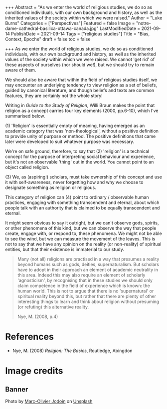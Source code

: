 +++
Abstract = "As we enter the world of religious studies, we do so as conditioned individuals, with our own background and history, as well as the inherited values of the society within which we were raised."
Author = "Luke Burns"
Categories = ["Perspectives"]
Featured = false
Image = "notre-dame-cathedral-basilica-ottawa-canada.jpg"
LastModifiedDate = 2021-09-14
PublishDate = 2021-09-14
Tags = ["religious studies"]
Title = "Bias, Context, Epoche"
draft = false
toc = false

+++
As we enter the world of religious studies, we do so as conditioned individuals, with our own background and history, as well as the inherited values of the society within which we were raised. We cannot 'get rid' of these aspects of ourselves (nor should we!), but we should try to remain aware of them.

We should also be aware that within the field of religious studies itself, we may encounter an underlying tendency to view religion as a set of beliefs, guided by canonical literature, and though beliefs and texts are common features, they are certainly not the whole story!

Writing in *Guide to the Study of Religion*, Willi Braun makes the point that religion as a concept carries four key elements (2000, pp.6-10), which I’ve summarised below.

(1) 'Religion' is essentially empty of meaning, having emerged as an academic category that was 'non-theological', without a positive definition to provide unity of purpose or method. The positive definitions that came later were developed to suit whatever purpose was necessary.

We're on safe ground, therefore, to say that (2) 'religion' is a technical concept for the purpose of interpreting social behaviour and experience, but it's not an observable 'thing' out in the world. You cannot point to an object called religion.

(3) We, as (aspiring!) scholars, must take ownership of this concept and use it with self-awareness, never forgetting how and why we choose to designate something as religion or religious.

This category of religion can (4) point to ordinary / observable human practices, engaging with something transcendent and eternal, about which people talk with an authority that is claimed to be equally transcendent and eternal.

It might seem obvious to say it outright, but we can't observe gods, spirits, or other phenomena of this kind, but we can observe the way that people create, engage with, or respond to, these phenomena. We might not be able to see the wind, but we can measure the movement of the leaves. This is not to say that we have any opinion on the reality (or non-reality) of spiritual entities, but that their existence is immaterial to our study.

>Many (not all) religions are practised in a way that presumes a reality beyond humans such as gods, deities, supernaturalism. But scholars have to adopt in their approach an element of academic neutrality in this area. Indeed this may also require an element of scholarly 'agnosticism', by recognising that in these studies we should only claim competence in the field of experience which is known: the human world. This is not to argue that there is no 'supernatural' or spiritual reality beyond this, but rather that there are plenty of other interesting things to learn and think about religion without presuming (or refuting) this alternative reality.
>
>Nye, M. (2008, p.4)

# References
* Nye, M. (2008) *Religion: The Basics*, Routledge, Abingdon

# Image credits
## Banner
Photo by <a href="https://unsplash.com/@marcojodoin?utm_source=unsplash&utm_medium=referral&utm_content=creditCopyText">Marc-Olivier Jodoin</a> on <a href="https://unsplash.com/s/photos/perspective?utm_source=unsplash&utm_medium=referral&utm_content=creditCopyText">Unsplash</a>